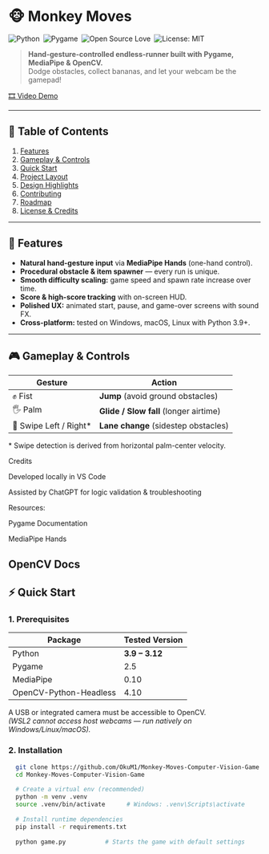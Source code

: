 # 🐵 Monkey Moves  
![Python](https://img.shields.io/badge/python-3.9+-blue.svg) ![Pygame](https://img.shields.io/badge/pygame-2.x-orange) ![Open Source Love](https://img.shields.io/badge/PRs-welcome-brightgreen.svg) ![License: MIT](https://img.shields.io/badge/license-MIT-lightgrey.svg)

> **Hand-gesture-controlled endless-runner built with Pygame, MediaPipe & OpenCV.**  
> Dodge obstacles, collect bananas, and let your webcam be the gamepad!

[🎞 Video Demo](https://www.youtube.com/watch?v=0VEA0qOUKeI)

---

## 📑 Table of Contents
1. [Features](#-features)  
2. [Gameplay & Controls](#-gameplay--controls)  
3. [Quick Start](#-quick-start)  
4. [Project Layout](#-project-layout)  
5. [Design Highlights](#-design-highlights)  
6. [Contributing](#-contributing)  
7. [Roadmap](#-roadmap)  
8. [License & Credits](#-license--credits)

---

## 🚀 Features
- **Natural hand-gesture input** via **MediaPipe Hands** (one-hand control).
- **Procedural obstacle & item spawner** — every run is unique.
- **Smooth difficulty scaling:** game speed and spawn rate increase over time.
- **Score & high-score tracking** with on-screen HUD.
- **Polished UX:** animated start, pause, and game-over screens with sound FX.
- **Cross-platform:** tested on Windows, macOS, Linux with Python 3.9+.

---

## 🎮 Gameplay & Controls
| Gesture | Action                |
|---------|-----------------------|
| ✊ Fist  | **Jump** (avoid ground obstacles) |
| 🖐️ Palm | **Glide / Slow fall** (longer airtime) |
| 🤚 Swipe Left / Right* | **Lane change** (sidestep obstacles) |

\* Swipe detection is derived from horizontal palm-center velocity.

 Credits

   Developed locally in VS Code

   Assisted by ChatGPT for logic validation & troubleshooting

   Resources:

   Pygame Documentation

   MediaPipe Hands

   OpenCV Docs
---

## ⚡ Quick Start

### 1. Prerequisites
| Package | Tested Version |
|---------|---------------|
| Python  | **3.9 – 3.12** |
| Pygame  | 2.5 |
| MediaPipe | 0.10 |
| OpenCV-Python-Headless | 4.10 |

A USB or integrated camera must be accessible to OpenCV.  
*(WSL2 cannot access host webcams — run natively on Windows/Linux/macOS).*

### 2. Installation
```bash
  git clone https://github.com/OkuM1/Monkey-Moves-Computer-Vision-Game.git
  cd Monkey-Moves-Computer-Vision-Game
  
  # Create a virtual env (recommended)
  python -m venv .venv
  source .venv/bin/activate      # Windows: .venv\Scripts\activate
  
  # Install runtime dependencies
  pip install -r requirements.txt
  
  python game.py           # Starts the game with default settings


